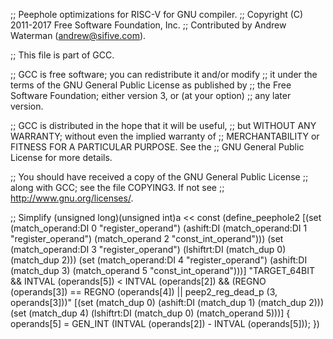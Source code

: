 ;; Peephole optimizations for RISC-V for GNU compiler.
;; Copyright (C) 2011-2017 Free Software Foundation, Inc.
;; Contributed by Andrew Waterman (andrew@sifive.com).

;; This file is part of GCC.

;; GCC is free software; you can redistribute it and/or modify
;; it under the terms of the GNU General Public License as published by
;; the Free Software Foundation; either version 3, or (at your option)
;; any later version.

;; GCC is distributed in the hope that it will be useful,
;; but WITHOUT ANY WARRANTY; without even the implied warranty of
;; MERCHANTABILITY or FITNESS FOR A PARTICULAR PURPOSE.  See the
;; GNU General Public License for more details.

;; You should have received a copy of the GNU General Public License
;; along with GCC; see the file COPYING3.  If not see
;; <http://www.gnu.org/licenses/>.

;; Simplify (unsigned long)(unsigned int)a << const
(define_peephole2
  [(set (match_operand:DI 0 "register_operand")
	(ashift:DI (match_operand:DI 1 "register_operand")
		   (match_operand 2 "const_int_operand")))
   (set (match_operand:DI 3 "register_operand")
	(lshiftrt:DI (match_dup 0) (match_dup 2)))
   (set (match_operand:DI 4 "register_operand")
	(ashift:DI (match_dup 3) (match_operand 5 "const_int_operand")))]
  "TARGET_64BIT
   && INTVAL (operands[5]) < INTVAL (operands[2])
   && (REGNO (operands[3]) == REGNO (operands[4])
       || peep2_reg_dead_p (3, operands[3]))"
  [(set (match_dup 0)
	(ashift:DI (match_dup 1) (match_dup 2)))
   (set (match_dup 4)
	(lshiftrt:DI (match_dup 0) (match_operand 5)))]
{
  operands[5] = GEN_INT (INTVAL (operands[2]) - INTVAL (operands[5]));
})
